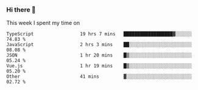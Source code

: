 ### Hi there 👋

<!--
**qiruohan/qiruohan** is a ✨ _special_ ✨ repository because its `README.md` (this file) appears on your GitHub profile.

Here are some ideas to get you started:

- 🔭 I’m currently working on ...
- 🌱 I’m currently learning ...
- 👯 I’m looking to collaborate on ...
- 🤔 I’m looking for help with ...
- 💬 Ask me about ...
- 📫 How to reach me: ...
- 😄 Pronouns: ...
- ⚡ Fun fact: ...
-->

This week I spent my time on 
<!--START_SECTION:waka-->

```text
TypeScript                 19 hrs 7 mins   ██████████████████▓░░░░░░   74.83 %
JavaScript                 2 hrs 3 mins    ██░░░░░░░░░░░░░░░░░░░░░░░   08.08 %
JSON                       1 hr 20 mins    █▒░░░░░░░░░░░░░░░░░░░░░░░   05.24 %
Vue.js                     1 hr 19 mins    █▒░░░░░░░░░░░░░░░░░░░░░░░   05.20 %
Other                      41 mins         ▓░░░░░░░░░░░░░░░░░░░░░░░░   02.72 %
```

<!--END_SECTION:waka-->
